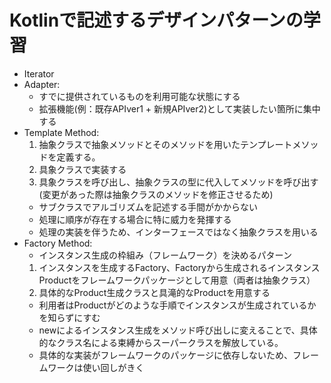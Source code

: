 # Kotlinで記述するデザインパターンの学習

* Iterator
* Adapter: 
     * すでに提供されているものを利用可能な状態にする
     * 拡張機能(例：既存APIver1 + 新規APIver2)として実装したい箇所に集中する
* Template Method:
    1. 抽象クラスで抽象メソッドとそのメソッドを用いたテンプレートメソッドを定義する。
    1. 具象クラスで実装する
    1. 具象クラスを呼び出し、抽象クラスの型に代入してメソッドを呼び出す(変更があった際は抽象クラスのメソッドを修正させるため)
    * サブクラスでアルゴリズムを記述する手間がかからない
    * 処理に順序が存在する場合に特に威力を発揮する
    * 処理の実装を伴うため、インターフェースではなく抽象クラスを用いる
* Factory Method:
    * インスタンス生成の枠組み（フレームワーク）を決めるパターン
    1. インスタンスを生成するFactory、Factoryから生成されるインスタンスProductをフレームワークパッケージとして用意（両者は抽象クラス）
    1. 具体的なProduct生成クラスと具滝的なProductを用意する
    * 利用者はProductがどのような手順でインスタンスが生成されているかを知らずにすむ
    * newによるインスタンス生成をメソッド呼び出しに変えることで、具体的なクラス名による束縛からスーパークラスを解放している。
    * 具体的な実装がフレームワークのパッケージに依存しないため、フレームワークは使い回しがきく